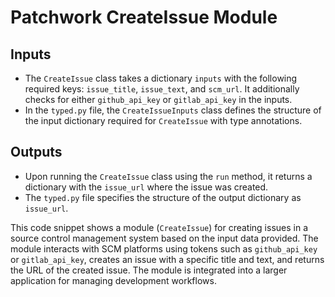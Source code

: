 # Patchwork CreateIssue Module

## Inputs
- The `CreateIssue` class takes a dictionary `inputs` with the following required keys: `issue_title`, `issue_text`, and `scm_url`. It additionally checks for either `github_api_key` or `gitlab_api_key` in the inputs.
- In the `typed.py` file, the `CreateIssueInputs` class defines the structure of the input dictionary required for `CreateIssue` with type annotations.
  
## Outputs
- Upon running the `CreateIssue` class using the `run` method, it returns a dictionary with the `issue_url` where the issue was created.
- The `typed.py` file specifies the structure of the output dictionary as `issue_url`.

This code snippet shows a module (`CreateIssue`) for creating issues in a source control management system based on the input data provided. The module interacts with SCM platforms using tokens such as `github_api_key` or `gitlab_api_key`, creates an issue with a specific title and text, and returns the URL of the created issue. The module is integrated into a larger application for managing development workflows.